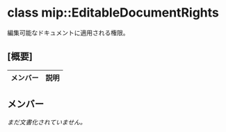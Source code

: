 # <a name="class-mipeditabledocumentrights"></a>class mip::EditableDocumentRights 
編集可能なドキュメントに適用される権限。
  
## <a name="summary"></a>[概要]
 メンバー                        | 説明                                
--------------------------------|---------------------------------------------
  
## <a name="members"></a>メンバー
_まだ文書化されていません。_
